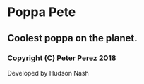 # Poppa Pete
## Coolest poppa on the planet.
### Copyright (C) Peter Perez 2018
Developed by Hudson Nash

